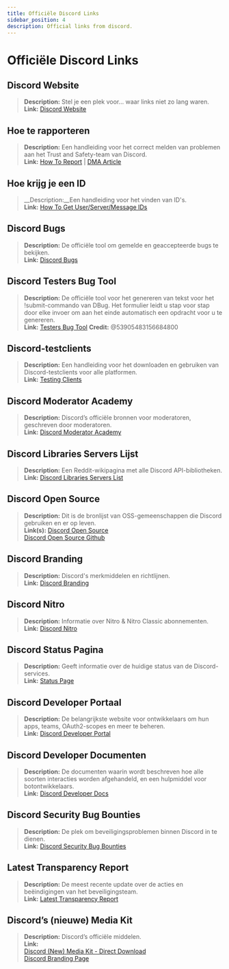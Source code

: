 ```yaml
---
title: Officiële Discord Links
sidebar_position: 4
description: Official links from discord.
---
```


# Officiële Discord Links

## **Discord Website**
> __Description:__ Stel je een plek voor... waar links niet zo lang waren.   <br/>
__Link:__ [Discord Website](https://dis.gd/)

## **Hoe te rapporteren**
> __Description:__ Een handleiding voor het correct melden van problemen aan het Trust and Safety-team van Discord.   <br/>
__Link:__  [How To Report](https://dis.gd/howtoreport) | [DMA Article](https://discord.com/moderation/360058643194-104:-How-to-Report-Content-to-Discord)

## **Hoe krijg je een ID** 
> __Description:__Een handleiding voor het vinden van ID's.   <br/>
__Link:__  [How To Get User/Server/Message IDs](https://dis.gd/findmyid)

## **Discord Bugs**
> __Description:__ De officiële tool om gemelde en geaccepteerde bugs te bekijken. <br/>
__Link:__ [Discord Bugs](https://bugs.discord.com/)

## **Discord Testers Bug Tool**
> __Description:__ De officiële tool voor het genereren van tekst voor het !submit-commando van DBug. Het formulier leidt u stap voor stap door elke invoer om aan het einde automatisch een opdracht voor u te genereren.   <br/>
__Link:__ [Testers Bug Tool](https://dis.gd/bug-tool)
__Credit:__ @53905483156684800

## **Discord-testclients**
> __Description:__ Een handleiding voor het downloaden en gebruiken van Discord-testclients voor alle platformen.   <br/>
__Link:__ [Testing Clients](https://support.discord.com/hc/en-us/articles/360035675191-Discord-Testing-Clients)

## **Discord Moderator Academy** 
> __Description:__ Discord’s officiële bronnen voor moderatoren, geschreven door moderatoren.   <br/>
__Link:__ [Discord Moderator Academy](https://dis.gd/moderation)

## **Discord Libraries Servers Lijst**
> __Description:__ Een Reddit-wikipagina met alle Discord API-bibliotheken.   <br/>
__Link:__ [Discord Libraries Servers List](https://www.reddit.com/r/discordapp/wiki/developers)

## **Discord Open Source**
> __Description:__ Dit is de bronlijst van OSS-gemeenschappen die Discord gebruiken en er op leven.   <br/>
__Link(s):__
[Discord Open Source](https://discord.com/open-source)   <br/>
[Discord Open Source Github](https://github.com/discord/discord-open-source)

## **Discord Branding**  
> __Description:__ Discord's merkmiddelen en richtlijnen.   <br/>
__Link:__ [Discord Branding](https://discord.com/branding)

## **Discord Nitro**
> __Description:__  Informatie over Nitro & Nitro Classic abonnementen.   <br/>
__Link:__ [Discord Nitro](https://dis.gd/nitro)

## **Discord Status Pagina**
> __Description:__ Geeft informatie over de huidige status van de Discord-services.   <br/>
__Link:__ [Status Page](https://dis.gd/status)

## **Discord Developer Portaal**
> __Description:__ De belangrijkste website voor ontwikkelaars om hun apps, teams, OAuth2-scopes en meer te beheren.    <br/>
__Link:__ [Discord Developer Portal](https://discord.com/developers/)

## **Discord Developer Documenten**
> __Description:__ De documenten waarin wordt beschreven hoe alle soorten interacties worden afgehandeld, en een hulpmiddel voor botontwikkelaars.   <br/>
__Link:__ [Discord Developer Docs](https://discord.dev/)

## **Discord Security Bug Bounties**
> __Description:__ De plek om beveiligingsproblemen binnen Discord in te dienen.   <br/>
__Link:__ [Discord Security Bug Bounties](https://discord.com/security)

## **Latest Transparency Report** 
> __Description:__ De meest recente update over de acties en beëindigingen van het beveiligingsteam.   <br/>
__Link:__ [Latest Transparency Report](https://discord.com/blog/discord-transparency-report-h1-2021)

## **Discord’s (nieuwe) Media Kit**
> __Description:__ Discord’s officiële middelen.   <br/>
__Link:__ <br/>
[Discord (New) Media Kit - Direct Download](https://www.dropbox.com/sh/nabhhaq7kt59exr/AAB7U3f2pW-Jmvdul0yy7o-ia?dl=1)  <br/>
[Discord Branding Page](https://discord.com/branding)

